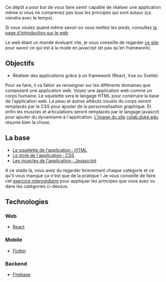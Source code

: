 Ce dépôt a pour but de vous faire sentir capable de réaliser une application même si vous ne comprenez pas tous les principes qui sont autour (ça viendra avec le temps).<br />

Si vous voulez quand même savoir où vous mettez les pieds, consultez [la page d'introduction sur le web](web/README.md)

Le web étant un monde évoluant vite, je vous conseille de regarder [ce site](https://2020.stateofjs.com/en-US/) pour savoir ce qui est à la mode en javacript (et pas qu'en framework).

## Objectifs 
- Réaliser des applications grâce à un framework (React, Vue ou Svelte)


Pour se faire, il va falloir se renseigner sur les différents domaines que composent une application web. Voyez une application web comme un corps humaine. Le squelette sera le langage HTML pour construire la base de l'application web. La peau et autres attibuts visuels du corps seront remplacés par le CSS pour ajouter de la personnalisation graphique. Et enfin les muscles et articulations seront remplacés par le langage javascrit pour ajouter du dynamisme à l'application. [L'image du site](./images/html-css-js-human.png) [colab.duke.edu](https://colab.duke.edu/roots/support/show/30) résume bien la chose.

## La base
- [Le squelette de l'application : HTML](basic_knowledge/html/README.md)
- [Le style de l'application : CSS](basic_knowledge/css/README.md)
- [Les muscles de l'application : Javascript](basic_knowledge/javascript/README.md)

A ce stade là, vous avez du regarder brievement chaque catégorie et ce qu'il vous manque ça n'est que de la pratique !
Je vous conseille de faire cet [exercice intermédiaire](exercices/html_css_js/README.md) pour appliquer les principes que vous avez vu dans les catégories ci-dessus.

## Technologies
### Web
- [React](web/react/README.md)

### Mobile
- [Flutter](mobile/flutter/README.md)

### Backend
- [Firebase](backend/firebase/README.md)


<!-- #### Exercice 1
Faire l'exo intermédaire mais avec React.
#### Exercice 2
Réaliser la maquette Bubble suivante en React :  -->